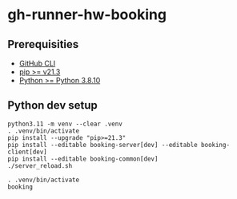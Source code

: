 # gh-runner-hw-booking


## Prerequisities

 - [GitHub CLI](https://cli.github.com/)
 - [pip >= v21.3](https://pip.pypa.io/en/stable/installation/)
 - [Python >= Python 3.8.10](https://www.python.org/downloads/)

## Python dev setup


```console
python3.11 -m venv --clear .venv
. .venv/bin/activate
pip install --upgrade "pip>=21.3"
pip install --editable booking-server[dev] --editable booking-client[dev]
pip install --editable booking-common[dev]
./server_reload.sh
```

```console
. .venv/bin/activate
booking
```
